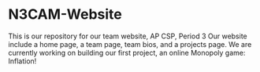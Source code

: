 # N3CAM-Website
This is our repository for our team website, AP CSP, Period 3
Our website include a home page, a team page, team bios, and a projects page. We are currently working on building our first project, an online Monopoly game: Inflation!
